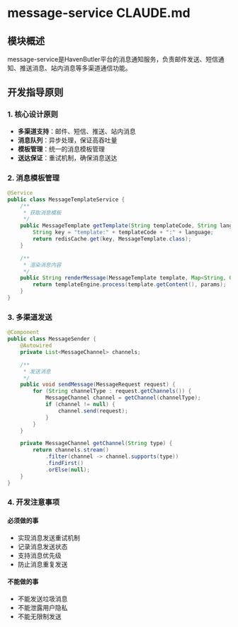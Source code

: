 # message-service CLAUDE.md

## 模块概述
message-service是HavenButler平台的消息通知服务，负责邮件发送、短信通知、推送消息、站内消息等多渠道通信功能。

## 开发指导原则

### 1. 核心设计原则
- **多渠道支持**：邮件、短信、推送、站内消息
- **消息队列**：异步处理，保证高吞吐量
- **模板管理**：统一的消息模板管理
- **送达保证**：重试机制，确保消息送达

### 2. 消息模板管理

```java
@Service
public class MessageTemplateService {
    /**
     * 获取消息模板
     */
    public MessageTemplate getTemplate(String templateCode, String language) {
        String key = "template:" + templateCode + ":" + language;
        return redisCache.get(key, MessageTemplate.class);
    }

    /**
     * 渲染消息内容
     */
    public String renderMessage(MessageTemplate template, Map<String, Object> params) {
        return templateEngine.process(template.getContent(), params);
    }
}
```

### 3. 多渠道发送

```java
@Component
public class MessageSender {
    @Autowired
    private List<MessageChannel> channels;

    /**
     * 发送消息
     */
    public void sendMessage(MessageRequest request) {
        for (String channelType : request.getChannels()) {
            MessageChannel channel = getChannel(channelType);
            if (channel != null) {
                channel.send(request);
            }
        }
    }

    private MessageChannel getChannel(String type) {
        return channels.stream()
            .filter(channel -> channel.supports(type))
            .findFirst()
            .orElse(null);
    }
}
```

### 4. 开发注意事项

#### 必须做的事
- 实现消息发送重试机制
- 记录消息发送状态
- 支持消息优先级
- 防止消息重复发送

#### 不能做的事
- 不能发送垃圾消息
- 不能泄露用户隐私
- 不能无限制发送
